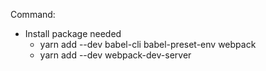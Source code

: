 Command:
- Install package needed 
    - yarn add --dev babel-cli babel-preset-env webpack
    - yarn add --dev webpack-dev-server